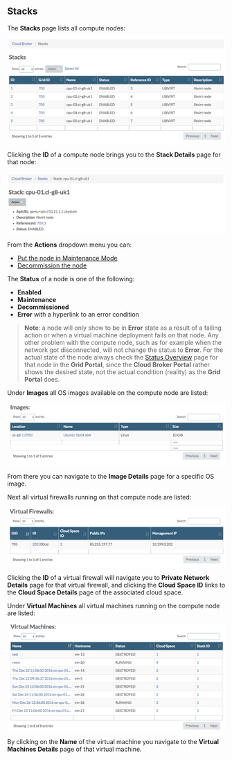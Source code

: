 ## Stacks

The **Stacks** page lists all compute nodes:

![](Stacks.png)

Clicking the **ID** of a compute node brings you to the **Stack Details** page for that node:

![](StackDetails.png)

From the **Actions** dropdown menu you can:

- [Put the node in Maintenance Mode](/Sysadmin/Maintenance/putting_node_in_maintenance_mode.md)
- [Decommission the node](/Sysadmin/Decommission/decommission_node.md)

The **Status** of a node is one of the following:

- **Enabled**
- **Maintenance**
- **Decommissioned**
- **Error** with a hyperlink to an error condition

> **Note**: a node will only show to be in **Error** state as a result of a failing action or when a virtual machine deployment fails on that node. Any other problem with the compute node, such as for example when the network got disconnected, will not change the status to **Error**. For the actual state of the node always check the [Status Overview](/GridPortal/StatusOverview/StatusOverview.md) page for that node in the **Grid Portal**, since the **Cloud Broker Portal** rather shows the desired state, not the actual condition (reality) as the  **Grid Portal** does.

Under **Images** all OS images available on the compute node are listed:

![](Images.png)

From there you can navigate to the **Image Details** page for a specific OS image.

Next all virtual firewalls running on that compute node are listed:

![](VirtualFirewalls.png)

Clicking the **ID** of a virtual firewall will navigate you to **Private Network Details** page for that virtual firewall, and clicking the **Cloud Space ID** links to the **Cloud Space Details** page of the associated cloud space.

Under **Virtual Machines** all virtual machines running on the compute node are listed:

![](VirtualMachines.png)

By clicking on the **Name** of the virtual machine you navigate to the **Virtual Machines Details** page of that virtual machine.
